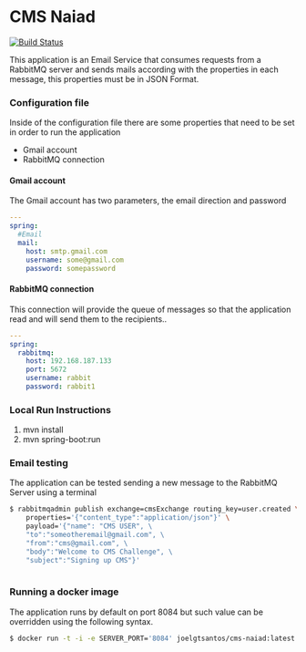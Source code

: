 # CMS Naiad
[![Build Status](https://travis-ci.org/joelgtsantos/cms-naiad.svg?branch=master)](https://travis-ci.org/joelgtsantos/cms-naiad)


This application is an Email Service that consumes requests from a RabbitMQ server and sends mails according with the properties in each message, this properties must be in JSON Format.


### Configuration file

Inside of the configuration file there are some properties that need to be set in order to run the application

- Gmail account
- RabbitMQ connection


#### Gmail account

The Gmail account has two parameters, the email direction and password

```yml
---
spring:
  #Email
  mail:
    host: smtp.gmail.com
    username: some@gmail.com
    password: somepassword
```


#### RabbitMQ connection

This connection will provide the queue of messages so that the application read and will send them to the recipients..

```yml
---
spring:
  rabbitmq:
    host: 192.168.187.133
    port: 5672
    username: rabbit
    password: rabbit1
```

### Local Run Instructions

1) mvn install
2) mvn spring-boot:run


 
### Email testing

The application can be tested sending a new message to the RabbitMQ Server using a terminal

```bash
$ rabbitmqadmin publish exchange=cmsExchange routing_key=user.created \
    properties='{"content_type":"application/json"}' \
    payload='{"name": "CMS USER", \
    "to":"someotheremail@gmail.com", \ 
    "from":"cms@gmail.com", \
    "body":"Welcome to CMS Challenge", \
    "subject":"Signing up CMS"}'
    
```

### Running a docker image 

The application runs by default on port 8084 but such value can be overridden using the following syntax.

```bash
$ docker run -t -i -e SERVER_PORT='8084' joelgtsantos/cms-naiad:latest

```




 
 
